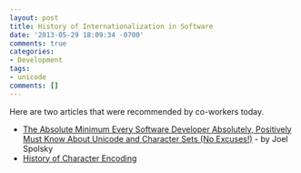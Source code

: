 ```yaml
---
layout: post
title: History of Internationalization in Software
date: '2013-05-29 18:09:34 -0700'
comments: true
categories:
- Development
tags:
- unicode
comments: []
---
```


Here are two articles that were recommended by co-workers today.

* [The Absolute Minimum Every Software Developer Absolutely, Positively Must
  Know About Unicode and Character Sets (No Excuses!)][1] - by Joel Spolsky
* [History of Character Encoding][2]

[1]: http://www.joelonsoftware.com/articles/Unicode.html
[2]: http://www.tbray.org/ongoing/When/200x/2003/04/26/UTF
